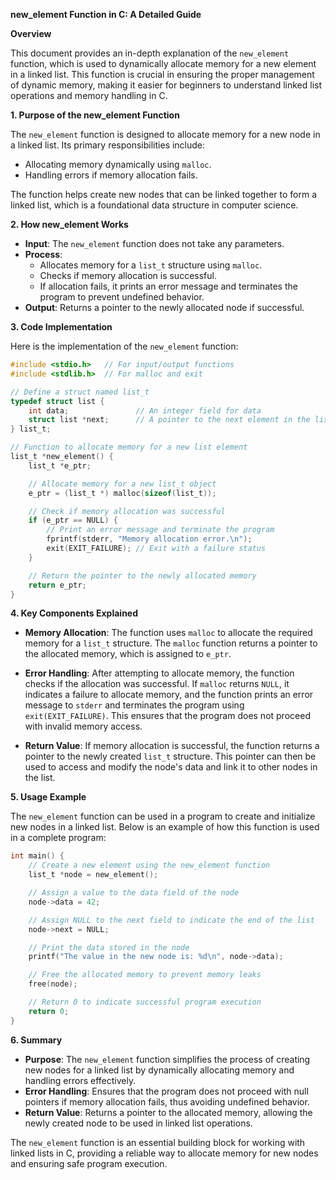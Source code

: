 **new_element Function in C: A Detailed Guide**

**Overview**

This document provides an in-depth explanation of the `new_element` function, which is used to dynamically allocate memory for a new element in a linked list. This function is crucial in ensuring the proper management of dynamic memory, making it easier for beginners to understand linked list operations and memory handling in C.

**1. Purpose of the new_element Function**

The `new_element` function is designed to allocate memory for a new node in a linked list. Its primary responsibilities include:

- Allocating memory dynamically using `malloc`.
- Handling errors if memory allocation fails.

The function helps create new nodes that can be linked together to form a linked list, which is a foundational data structure in computer science.

**2. How new_element Works**

- **Input**: The `new_element` function does not take any parameters.
- **Process**:
  - Allocates memory for a `list_t` structure using `malloc`.
  - Checks if memory allocation is successful.
  - If allocation fails, it prints an error message and terminates the program to prevent undefined behavior.
- **Output**: Returns a pointer to the newly allocated node if successful.

**3. Code Implementation**

Here is the implementation of the `new_element` function:

```c
#include <stdio.h>   // For input/output functions
#include <stdlib.h>  // For malloc and exit

// Define a struct named list_t
typedef struct list {
    int data;               // An integer field for data
    struct list *next;      // A pointer to the next element in the list
} list_t;

// Function to allocate memory for a new list element
list_t *new_element() {
    list_t *e_ptr;

    // Allocate memory for a new list_t object
    e_ptr = (list_t *) malloc(sizeof(list_t));

    // Check if memory allocation was successful
    if (e_ptr == NULL) {
        // Print an error message and terminate the program
        fprintf(stderr, "Memory allocation error.\n");
        exit(EXIT_FAILURE); // Exit with a failure status
    }

    // Return the pointer to the newly allocated memory
    return e_ptr;
}
```

**4. Key Components Explained**

- **Memory Allocation**: The function uses `malloc` to allocate the required memory for a `list_t` structure. The `malloc` function returns a pointer to the allocated memory, which is assigned to `e_ptr`.

- **Error Handling**: After attempting to allocate memory, the function checks if the allocation was successful. If `malloc` returns `NULL`, it indicates a failure to allocate memory, and the function prints an error message to `stderr` and terminates the program using `exit(EXIT_FAILURE)`. This ensures that the program does not proceed with invalid memory access.

- **Return Value**: If memory allocation is successful, the function returns a pointer to the newly created `list_t` structure. This pointer can then be used to access and modify the node's data and link it to other nodes in the list.

**5. Usage Example**

The `new_element` function can be used in a program to create and initialize new nodes in a linked list. Below is an example of how this function is used in a complete program:

```c
int main() {
    // Create a new element using the new_element function
    list_t *node = new_element();

    // Assign a value to the data field of the node
    node->data = 42;

    // Assign NULL to the next field to indicate the end of the list
    node->next = NULL;

    // Print the data stored in the node
    printf("The value in the new node is: %d\n", node->data);

    // Free the allocated memory to prevent memory leaks
    free(node);

    // Return 0 to indicate successful program execution
    return 0;
}
```

**6. Summary**

- **Purpose**: The `new_element` function simplifies the process of creating new nodes for a linked list by dynamically allocating memory and handling errors effectively.
- **Error Handling**: Ensures that the program does not proceed with null pointers if memory allocation fails, thus avoiding undefined behavior.
- **Return Value**: Returns a pointer to the allocated memory, allowing the newly created node to be used in linked list operations.

The `new_element` function is an essential building block for working with linked lists in C, providing a reliable way to allocate memory for new nodes and ensuring safe program execution.

